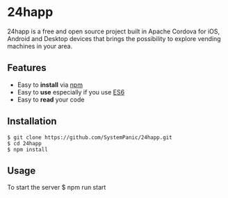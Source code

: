 24happ
=================

24happ is a free and open source project built in Apache Cordova for iOS, Android and Desktop devices that brings the possibility to explore vending machines in your area.

## Features

 - Easy to __install__ via [npm][npm]
 - Easy to __use__ especially if you use [ES6][es6]
 - Easy to __read__ your code

## Installation
	$ git clone https://github.com/SystemPanic/24happ.git
	$ cd 24happ
    $ npm install

## Usage
To start the server
	$ npm run start

[react]: http://facebook.github.io/react/
[npm]: https://www.npmjs.com/
[es6]: http://es6-features.org/